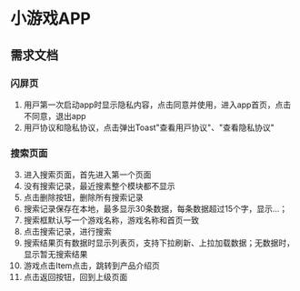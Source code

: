 # 小游戏APP

## 需求⽂档

### 闪屏⻚
1. ⽤⼾第⼀次启动app时显⽰隐私内容，点击同意并使⽤，进⼊app⾸⻚，点击不同意，退出app
2. ⽤⼾协议和隐私协议，点击弹出Toast"查看⽤⼾协议"、"查看隐私协议"

### 搜索⻚⾯
3. 进⼊搜索⻚⾯，⾸先进⼊第⼀个⻚⾯
4. 没有搜索记录，最近搜素整个模块都不显⽰
5. 点击删除按钮，删除所有搜索记录
6. 搜索记录保存在本地，最多显⽰30条数据，每条数据超过15个字，显⽰...；
7. 搜索框默认写⼀个游戏名称，游戏名称和⾸⻚⼀致
8. 点击搜索记录，进⾏搜索
9. 搜索结果⻚有数据时显⽰列表⻚，⽀持下拉刷新、上拉加载数据；⽆数据时，显⽰暂⽆搜索结果
10. 游戏点击Item点击，跳转到产品介绍⻚
11. 点击返回按钮，回到上级⻚⾯
